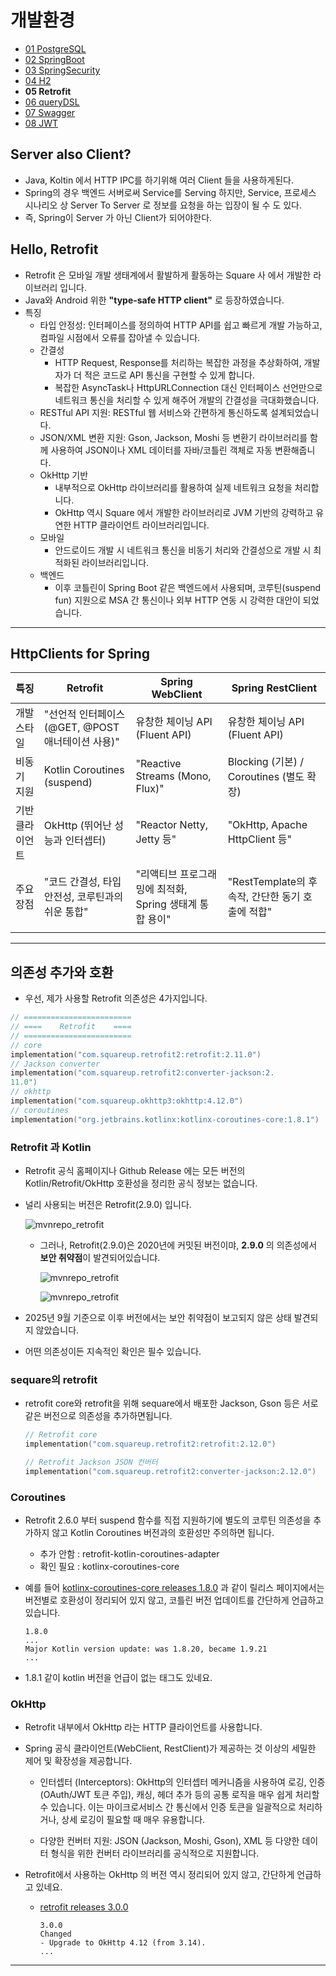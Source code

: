 # 개발환경

- [01 PostgreSQL](./03_setup_01_PostgreSQL.md)
- [02 SpringBoot](./03_setup_02_SpringBoot.md)
- [03 SpringSecurity](./03_setup_03_SpringSecurity.md)
- [04 H2](./03_setup_04_H2.md)
- **05 Retrofit**
- [06 queryDSL](./03_setup_06_queryDSL.md)
- [07 Swagger](./03_setup_07_Swagger.md)
- [08 JWT](./03_setup_08_JWT.md)

## Server also Client?

- Java, Koltin 에서 HTTP IPC를 하기위해 여러 Client 들을 사용하게된다.
- Spring의 경우 백엔드 서버로써 Service를 Serving 하지만, Service, 프로세스 시나리오 상 Server To Server 로 정보를 요청을 하는 입장이 될 수 도 있다.
- 즉, Spring이 Server 가 아닌 Client가 되어야한다.

## Hello, Retrofit

- Retrofit 은 모바일 개발 생태계에서 활발하게 활동하는 Square 사 에서 개발한 라이브러리 입니다.
- Java와 Android 위한 **"type-safe HTTP client"** 로 등장하였습니다.
- 특징
  - 타입 안정성: 인터페이스를 정의하여 HTTP API를 쉽고 빠르게 개발 가능하고, 컴파일 시점에서 오류를 잡아낼 수 있습니다.
  - 간결성
    - HTTP Request, Response를 처리하는 복잡한 과정을 추상화하여, 개발자가 더 적은 코드로 API 통신을 구현할 수 있게 합니다.
    - 복잡한 AsyncTask나 HttpURLConnection 대신 인터페이스 선언만으로 네트워크 통신을 처리할 수 있게 해주어 개발의 간결성을 극대화했습니다.
  - RESTful API 지원: RESTful 웹 서비스와 간편하게 통신하도록 설계되었습니다.
  - JSON/XML 변환 지원: Gson, Jackson, Moshi 등 변환기 라이브러리를 함께 사용하여 JSON이나 XML 데이터를 자바/코틀린 객체로 자동 변환해줍니다.
  - OkHttp 기반
    - 내부적으로 OkHttp 라이브러리를 활용하여 실제 네트워크 요청을 처리합니다.
    - OkHttp 역시 Square 에서 개발한 라이브러리로 JVM 기반의 강력하고 유연한 HTTP 클라이언트 라이브러리입니다.
  - 모바일
    - 안드로이드 개발 시 네트워크 통신을 비동기 처리와 간결성으로 개발 시 최적화된 라이브러리입니다.
  - 백엔드
    - 이후 코틀린이 Spring Boot 같은 백엔드에서 사용되며, 코루틴(suspend fun) 지원으로 MSA 간 통신이나 외부 HTTP 연동 시 강력한 대안이 되었습니다.

---

## HttpClients for Spring

| 특징 | Retrofit | Spring WebClient | Spring RestClient |
|-----|-----------|-----------------|-------------------|
| 개발 스타일    | "선언적 인터페이스 (@GET, @POST 애너테이션 사용)" | 유창한 체이닝 API (Fluent API)                      | 유창한 체이닝 API (Fluent API) |
| 비동기 지원    | Kotlin Coroutines (suspend)                  | "Reactive Streams (Mono, Flux)"                   | Blocking (기본) / Coroutines (별도 확장) |
| 기반 클라이언트 | OkHttp (뛰어난 성능과 인터셉터)                 | "Reactor Netty, Jetty 등"                         | "OkHttp, Apache HttpClient 등" |
| 주요 장점      | "코드 간결성, 타입 안전성, 코루틴과의 쉬운 통합"   | "리액티브 프로그래밍에 최적화, Spring 생태계 통합 용이" | "RestTemplate의 후속작, 간단한 동기 호출에 적합" |
| | | | |

---

## 의존성 추가와 호환

- 우선, 제가 사용할 Retrofit 의존성은 4가지입니다.

```kts
// ========================
// ====    Retrofit    ====
// ========================
// core
implementation("com.squareup.retrofit2:retrofit:2.11.0")
// Jackson converter
implementation("com.squareup.retrofit2:converter-jackson:2.
11.0")
// okhttp
implementation("com.squareup.okhttp3:okhttp:4.12.0")
// coroutines
implementation("org.jetbrains.kotlinx:kotlinx-coroutines-core:1.8.1")

```

### Retrofit 과 Kotlin

- Retrofit 공식 홈페이지나 Github Release 에는 모든 버전의 Kotlin/Retrofit/OkHttp 호환성을 정리한 공식 정보는 없습니다.

- 널리 사용되는 버전은 Retrofit(2.9.0) 입니다.

    ![mvnrepo_retrofit](./03_setup_05_Retrofit/mvnrepo_retrofit.png)

  - 그러나, Retrofit(2.9.0)은 2020년에 커밋된 버전이먀, **2.9.0** 의 의존성에서 **보안 취약점**이 발견되어있습니댜.

    ![mvnrepo_retrofit](./03_setup_05_Retrofit/mvnrepo_retrofit_2.9.0_01.png)

    ![mvnrepo_retrofit](./03_setup_05_Retrofit/mvnrepo_retrofit_2.9.0_02.png)

- 2025년 9월 기준으로 이후 버전에서는 보안 취약점이 보고되지 않은 상태 발견되지 않았습니다.

- 어떤 의존성이든 지속적인 확인은 필수 있습니다.

### sequare의 retrofit

- retrofit core와 retrofit을 위해 sequare에서 배포한 Jackson, Gson 등은 서로 같은 버전으로 의존성을 추가하면됩니다.

  ```kt
  // Retrofit core
  implementation("com.squareup.retrofit2:retrofit:2.12.0")

  // Retrofit Jackson JSON 컨버터
  implementation("com.squareup.retrofit2:converter-jackson:2.12.0")
  ```

### Coroutines

- Retrofit 2.6.0 부터 suspend 함수를 직접 지원하기에 별도의 코루틴 의존성을 추가하지 않고 Kotlin Coroutines 버전과의 호환성만 주의하면 됩니다.
  - 추가 안함 : retrofit-kotlin-coroutines-adapter
  - 확인 필요 : kotlinx-coroutines-core

- 예를 들어 [kotlinx-coroutines-core releases 1.8.0](https://github.com/Kotlin/kotlinx.coroutines/releases) 과 같이 릴리스 페이지에서는 버전별로 호환성이 정리되어 있지 않고, 코틀린 버전 업데이트를 간단하게 언급하고 있습니다.

    ```text
    1.8.0
    ...
    Major Kotlin version update: was 1.8.20, became 1.9.21
    ...
    ```

- 1.8.1 같이 kotlin 버전을 언급이 없는 태그도 있네요.

### OkHttp

- Retrofit 내부에서 OkHttp 라는 HTTP 클라이언트를 사용합니다.
- Spring 공식 클라이언트(WebClient, RestClient)가 제공하는 것 이상의 세밀한 제어 및 확장성을 제공합니다.

  - 인터셉터 (Interceptors): OkHttp의 인터셉터 메커니즘을 사용하여 로깅, 인증(OAuth/JWT 토큰 주입), 캐싱, 헤더 추가 등의 공통 로직을 매우 쉽게 처리할 수 있습니다. 이는 마이크로서비스 간 통신에서 인증 토큰을 일괄적으로 처리하거나, 상세 로깅이 필요할 때 매우 유용합니다.

  - 다양한 컨버터 지원: JSON (Jackson, Moshi, Gson), XML 등 다양한 데이터 형식을 위한 컨버터 라이브러리를 공식적으로 지원합니다.

- Retrofit에서 사용하는 OkHttp 의 버전 역시 정리되어 있지 않고, 간단하게 언급하고 있네요.
  - [retrofit releases 3.0.0](https://github.com/square/retrofit/releases)

    ```text
    3.0.0
    Changed
    - Upgrade to OkHttp 4.12 (from 3.14).
    ...
    ```

---
